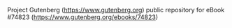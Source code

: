 Project Gutenberg (https://www.gutenberg.org) public repository for
eBook #74823 (https://www.gutenberg.org/ebooks/74823)
